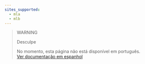 ```yaml
---
sites_supported:
  - mla
  - mlb
---
```


> WARNING
>
> Desculpe
>
> No momento, esta página não está disponível em português.<br>
> [Ver documentação em espanhol](https://www.mercadopago[FAKER][URL][DOMAIN]/developers/es/guides/additional-content/reports/extra/asset-management-bank)